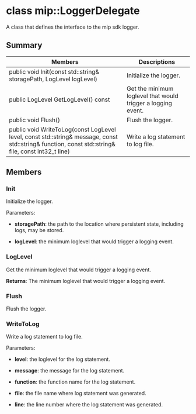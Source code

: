 # class mip::LoggerDelegate 
A class that defines the interface to the mip sdk logger.
  
## Summary
 Members                        | Descriptions                                
--------------------------------|---------------------------------------------
 public void Init(const std::string& storagePath, LogLevel logLevel)  |  Initialize the logger.
 public LogLevel GetLogLevel() const  |  Get the minimum loglevel that would trigger a logging event.
 public void Flush()  |  Flush the logger.
 public void WriteToLog(const LogLevel level, const std::string& message, const std::string& function, const std::string& file, const int32_t line)  |  Write a log statement to log file.
  
## Members
  
### Init
Initialize the logger.

Parameters:  
* **storagePath**: the path to the location where persistent state, including logs, may be stored. 


* **logLevel**: the minimum loglevel that would trigger a logging event.


  
### LogLevel
Get the minimum loglevel that would trigger a logging event.

  
**Returns**: The minimum loglevel that would trigger a logging event.
  
### Flush
Flush the logger.
  
### WriteToLog
Write a log statement to log file.

Parameters:  
* **level**: the loglevel for the log statement. 


* **message**: the message for the log statement. 


* **function**: the function name for the log statement. 


* **file**: the file name where log statement was generated. 


* **line**: the line number where the log statement was generated.

